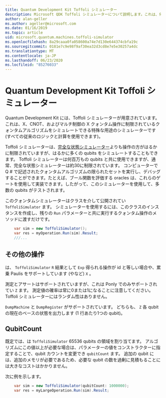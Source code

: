 ```yaml
---
title: Quantum Development Kit Toffoli シミュレーター
description: Microsoft QDK Toffoli シミュレーターについて説明します。これは、何百万もの qubits で使用できる特殊な用途のクォンタムシミュレーターです。
author: alan-geller
ms.author: ageller@microsoft.com
ms.date: 01/16/2019
ms.topic: article
uid: microsoft.quantum.machines.toffoli-simulator
ms.openlocfilehash: 8a29caaa0fa058600a74e7d130e644374cbfa19c
ms.sourcegitcommit: 0181e7c9e98f9af30ea32d3cd8e7e5e30257a4dc
ms.translationtype: MT
ms.contentlocale: ja-JP
ms.lasthandoff: 06/23/2020
ms.locfileid: "85276033"
---
```

# <a name="quantum-development-kit-toffoli-simulator"></a>Quantum Development Kit Toffoli シミュレーター

Quantum Development Kit には、Toffoli シミュレーターが用意されています。これは、X、CNOT、およびマルチ制御の X クォンタム操作に制限されているクォンタムアルゴリズムをシミュレートできる特殊な用途のシミュレーターです (すべての従来のロジックと計算を使用できます)。

Toffoli シミュレーターは、[完全な状態シミュレーター](xref:microsoft.quantum.machines.full-state-simulator)よりも操作の方がはるかに制限されていますが、はるかに多くの qubits をシミュレートすることもできます。
Toffoli シミュレーターは何百万もの qubits と共に使用できますが、通常、完全な状態シミュレーターは約30に制限されています。
コンピューターで Q # で記述されたクォンタムアルゴリズムの限られたセットを実行し、デバッグすることができます。たとえば、ブール関数を評価する oracles は、これらのゲートを使用して実装できます。したがって、このシミュレーターを使用して、多数の qubits がテストされます。

このクォンタムシミュレーターはクラスを介して公開されてい `ToffoliSimulator` ます。
シミュレーターを使用するには、このクラスのインスタンスを作成し、残りの `Run` パラメーターと共に実行するクォンタム操作のメソッドに渡すだけです。

```csharp
    var sim = new ToffoliSimulator();
    var res = myOperation.Run(sim).Result;
    ///...
```

## <a name="other-operations"></a>その他の操作

は、 `ToffoliSimulator` `R` 結果として `Exp` 得られる操作が id と等しい場合や、累乗 Paulis をサポートしています (やなど) `X` 。

測定とアサートはサポートされていますが、これは Ponly でのみサポートされてい `Z` ます。
測定値の確率は常に0または1になることに注意してください。Toffoli シミュレーターにはランダム性はありません。

`DumpMachine` と `DumpRegister` がサポートされています。
どちらも、 `Z` 各 qubit の現在のベースの状態を出力します (1 行あたり1つの qubit)。

## <a name="qubitcount"></a>QubitCount

既定では、は `ToffoliSimulator` 65536 qubits の領域を割り当てます。
アルゴリズムにこの値以上が必要な場合は、パラメーターの値をコンストラクターに指定することで、qubit カウントを変更でき `qubitCount` ます。
追加の qubit には、追加のメモリが必要であるため、必要な qubit の数を過剰に見積もることには大きなコストはかかりません。

次に例を示します。

```csharp
    var sim = new ToffoliSimulator(qubitCount: 1000000);
    var res = myLargeOperation.Run(sim).Result;
```
